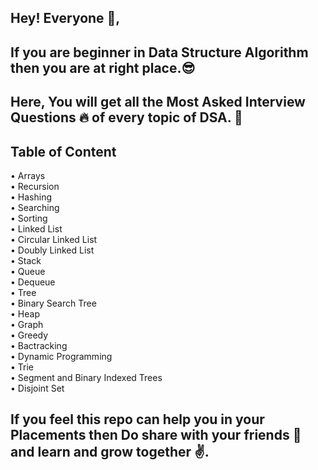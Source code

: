 
## Hey! Everyone 👋,

## If you are beginner in Data Structure Algorithm then you are at right place.😎 


## Here, You will get all the Most Asked Interview Questions 🔥 of every topic of DSA. 🙌

## Table of Content

•	Arrays\
•	Recursion\
•	Hashing\
•	Searching\
•	Sorting\
•	Linked List\
•	Circular Linked List\
•	Doubly Linked List\
•	Stack\
•	Queue\
•	Dequeue\
•	Tree\
•	Binary Search Tree\
•	Heap\
•	Graph\
•	Greedy\
•	Bactracking\
•	Dynamic Programming\
•	Trie\
•	Segment and Binary Indexed Trees\
•	Disjoint Set




## If you feel this repo can help you in your Placements then Do share with your friends 🤝 and learn and grow together ✌️.






